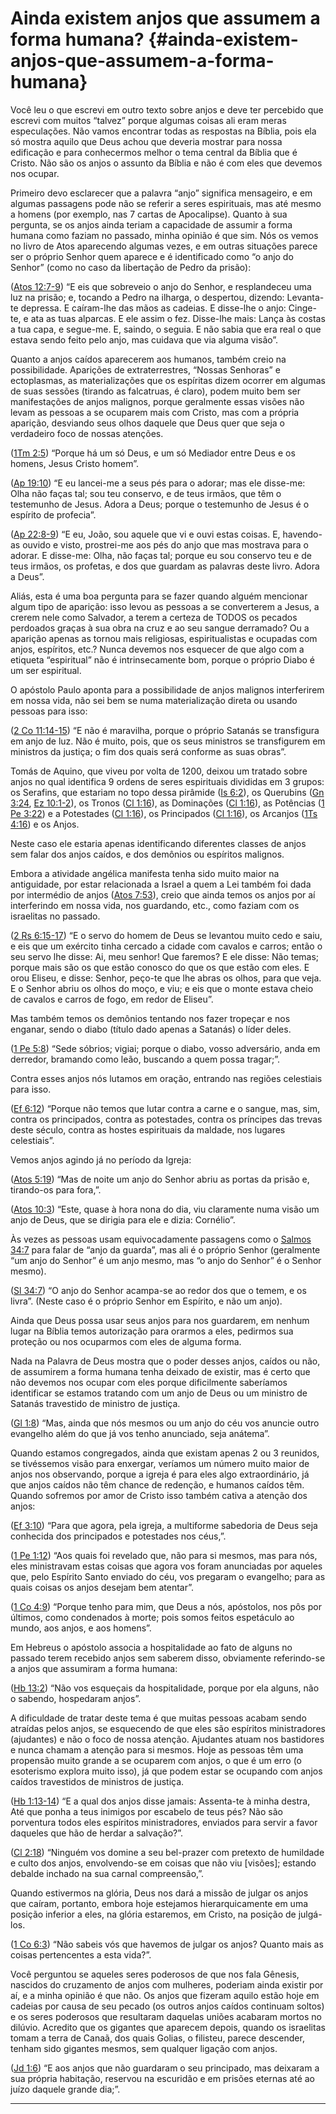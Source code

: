 # Ainda existem anjos que assumem a forma humana? {#ainda-existem-anjos-que-assumem-a-forma-humana}

Você leu o que escrevi em outro texto sobre anjos e deve ter percebido que escrevi com muitos “talvez” porque algumas coisas ali eram meras especulações. Não vamos encontrar todas as respostas na Bíblia, pois ela só mostra aquilo que Deus achou que deveria mostrar para nossa edificação e para conhecermos melhor o tema central da Bíblia que é Cristo. Não são os anjos o assunto da Bíblia e não é com eles que devemos nos ocupar.

Primeiro devo esclarecer que a palavra “anjo” significa mensageiro, e em algumas passagens pode não se referir a seres espirituais, mas até mesmo a homens (por exemplo, nas 7 cartas de Apocalipse). Quanto à sua pergunta, se os anjos ainda teriam a capacidade de assumir a forma humana como faziam no passado, minha opinião é que sim. Nós os vemos no livro de Atos aparecendo algumas vezes, e em outras situações parece ser o próprio Senhor quem aparece e é identificado como “o anjo do Senhor” (como no caso da libertação de Pedro da prisão):

([Atos 12:7-9](http://bibliaonline.com.br/acf/atos/12/7-9)) “E eis que sobreveio o anjo do Senhor, e resplandeceu uma luz na prisão; e, tocando a Pedro na ilharga, o despertou, dizendo: Levanta-te depressa. E caíram-lhe das mãos as cadeias. E disse-lhe o anjo: Cinge-te, e ata as tuas alparcas. E ele assim o fez. Disse-lhe mais: Lança às costas a tua capa, e segue-me. E, saindo, o seguia. E não sabia que era real o que estava sendo feito pelo anjo, mas cuidava que via alguma visão”.

Quanto a anjos caídos aparecerem aos humanos, também creio na possibilidade. Aparições de extraterrestres, “Nossas Senhoras” e ectoplasmas, as materializações que os espíritas dizem ocorrer em algumas de suas sessões (tirando as falcatruas, é claro), podem muito bem ser manifestações de anjos malignos, porque geralmente essas visões não levam as pessoas a se ocuparem mais com Cristo, mas com a própria aparição, desviando seus olhos daquele que Deus quer que seja o verdadeiro foco de nossas atenções.

([1Tm 2:5](http://bibliaonline.com.br/acf/1tm/2/5)) “Porque há um só Deus, e um só Mediador entre Deus e os homens, Jesus Cristo homem”.

([Ap 19:10](http://bibliaonline.com.br/acf/ap/19/10)) “E eu lancei-me a seus pés para o adorar; mas ele disse-me: Olha não faças tal; sou teu conservo, e de teus irmãos, que têm o testemunho de Jesus. Adora a Deus; porque o testemunho de Jesus é o espírito de profecia”.

([Ap 22:8-9](http://bibliaonline.com.br/acf/ap/22/8-9)) “E eu, João, sou aquele que vi e ouvi estas coisas. E, havendo-as ouvido e visto, prostrei-me aos pés do anjo que mas mostrava para o adorar. E disse-me: Olha, não faças tal; porque eu sou conservo teu e de teus irmãos, os profetas, e dos que guardam as palavras deste livro. Adora a Deus”.

Aliás, esta é uma boa pergunta para se fazer quando alguém mencionar algum tipo de aparição: isso levou as pessoas a se converterem a Jesus, a crerem nele como Salvador, a terem a certeza de TODOS os pecados perdoados graças à sua obra na cruz e ao seu sangue derramado? Ou a aparição apenas as tornou mais religiosas, espiritualistas e ocupadas com anjos, espíritos, etc.? Nunca devemos nos esquecer de que algo com a etiqueta “espiritual” não é intrinsecamente bom, porque o próprio Diabo é um ser espiritual.

O apóstolo Paulo aponta para a possibilidade de anjos malignos interferirem em nossa vida, não sei bem se numa materialização direta ou usando pessoas para isso:

([2 Co 11:14-15](http://bibliaonline.com.br/acf/2co/11/14-15)) “E não é maravilha, porque o próprio Satanás se transfigura em anjo de luz. Não é muito, pois, que os seus ministros se transfigurem em ministros da justiça; o fim dos quais será conforme as suas obras”.

Tomás de Aquino, que viveu por volta de 1200, deixou um tratado sobre anjos no qual identifica 9 ordens de seres espirituais divididas em 3 grupos: os Serafins, que estariam no topo dessa pirâmide ([Is 6:2](http://bibliaonline.com.br/acf/is/6/2)), os Querubins ([Gn 3:24](http://bibliaonline.com.br/acf/gn/3/24), [Ez 10:1-2](http://bibliaonline.com.br/acf/ez/10/1-2)), os Tronos ([Cl 1:16](http://bibliaonline.com.br/acf/cl/1/16)), as Dominações ([Cl 1:16](http://bibliaonline.com.br/acf/cl/1/16)), as Potências ([1 Pe 3:22](http://bibliaonline.com.br/acf/1pe/3/22)) e a Potestades ([Cl 1:16](http://bibliaonline.com.br/acf/cl/1/16)), os Principados ([Cl 1:16](http://bibliaonline.com.br/acf/cl/1/16)), os Arcanjos ([1Ts 4:16](http://bibliaonline.com.br/acf/1ts/4/16)) e os Anjos.

Neste caso ele estaria apenas identificando diferentes classes de anjos sem falar dos anjos caídos, e dos demônios ou espíritos malignos.

Embora a atividade angélica manifesta tenha sido muito maior na antiguidade, por estar relacionada a Israel a quem a Lei também foi dada por intermédio de anjos ([Atos 7:53](http://bibliaonline.com.br/acf/atos/7/53)), creio que ainda temos os anjos por aí interferindo em nossa vida, nos guardando, etc., como faziam com os israelitas no passado.

([2 Rs 6:15-17](http://bibliaonline.com.br/acf/2rs/6/15-17)) “E o servo do homem de Deus se levantou muito cedo e saiu, e eis que um exército tinha cercado a cidade com cavalos e carros; então o seu servo lhe disse: Ai, meu senhor! Que faremos? E ele disse: Não temas; porque mais são os que estão conosco do que os que estão com eles. E orou Eliseu, e disse: Senhor, peço-te que lhe abras os olhos, para que veja. E o Senhor abriu os olhos do moço, e viu; e eis que o monte estava cheio de cavalos e carros de fogo, em redor de Eliseu”.

Mas também temos os demônios tentando nos fazer tropeçar e nos enganar, sendo o diabo (título dado apenas a Satanás) o líder deles.

([1 Pe 5:8](http://bibliaonline.com.br/acf/1pe/5/8)) “Sede sóbrios; vigiai; porque o diabo, vosso adversário, anda em derredor, bramando como leão, buscando a quem possa tragar;”.

Contra esses anjos nós lutamos em oração, entrando nas regiões celestiais para isso.

([Ef 6:12](http://bibliaonline.com.br/acf/ef/6/12)) “Porque não temos que lutar contra a carne e o sangue, mas, sim, contra os principados, contra as potestades, contra os príncipes das trevas deste século, contra as hostes espirituais da maldade, nos lugares celestiais”.

Vemos anjos agindo já no período da Igreja:

([Atos 5:19](http://bibliaonline.com.br/acf/atos/5/19)) “Mas de noite um anjo do Senhor abriu as portas da prisão e, tirando-os para fora,”.

([Atos 10:3](http://bibliaonline.com.br/acf/atos/10/3)) “Este, quase à hora nona do dia, viu claramente numa visão um anjo de Deus, que se dirigia para ele e dizia: Cornélio”.

Às vezes as pessoas usam equivocadamente passagens como o [Salmos 34:7](http://bibliaonline.com.br/acf/sl/34/7) para falar de “anjo da guarda”, mas ali é o próprio Senhor (geralmente “um anjo do Senhor” é um anjo mesmo, mas “o anjo do Senhor” é o Senhor mesmo).

([Sl 34:7](http://bibliaonline.com.br/acf/sl/34/7)) “O anjo do Senhor acampa-se ao redor dos que o temem, e os livra”. (Neste caso é o próprio Senhor em Espírito, e não um anjo).

Ainda que Deus possa usar seus anjos para nos guardarem, em nenhum lugar na Bíblia temos autorização para orarmos a eles, pedirmos sua proteção ou nos ocuparmos com eles de alguma forma.

Nada na Palavra de Deus mostra que o poder desses anjos, caídos ou não, de assumirem a forma humana tenha deixado de existir, mas é certo que não devemos nos ocupar com eles porque dificilmente saberíamos identificar se estamos tratando com um anjo de Deus ou um ministro de Satanás travestido de ministro de justiça.

([Gl 1:8](http://bibliaonline.com.br/acf/gl/1/8)) “Mas, ainda que nós mesmos ou um anjo do céu vos anuncie outro evangelho além do que já vos tenho anunciado, seja anátema”.

Quando estamos congregados, ainda que existam apenas 2 ou 3 reunidos, se tivéssemos visão para enxergar, veríamos um número muito maior de anjos nos observando, porque a igreja é para eles algo extraordinário, já que anjos caídos não têm chance de redenção, e humanos caídos têm. Quando sofremos por amor de Cristo isso também cativa a atenção dos anjos:

([Ef 3:10](http://bibliaonline.com.br/acf/ef/3/10)) “Para que agora, pela igreja, a multiforme sabedoria de Deus seja conhecida dos principados e potestades nos céus,”.

([1 Pe 1:12](http://bibliaonline.com.br/acf/1pe/1/12)) “Aos quais foi revelado que, não para si mesmos, mas para nós, eles ministravam estas coisas que agora vos foram anunciadas por aqueles que, pelo Espírito Santo enviado do céu, vos pregaram o evangelho; para as quais coisas os anjos desejam bem atentar”.

([1 Co 4:9](http://bibliaonline.com.br/acf/1co/4/9)) “Porque tenho para mim, que Deus a nós, apóstolos, nos pôs por últimos, como condenados à morte; pois somos feitos espetáculo ao mundo, aos anjos, e aos homens”.

Em Hebreus o apóstolo associa a hospitalidade ao fato de alguns no passado terem recebido anjos sem saberem disso, obviamente referindo-se a anjos que assumiram a forma humana:

([Hb 13:2](http://bibliaonline.com.br/acf/hb/13/2)) “Não vos esqueçais da hospitalidade, porque por ela alguns, não o sabendo, hospedaram anjos”.

A dificuldade de tratar deste tema é que muitas pessoas acabam sendo atraídas pelos anjos, se esquecendo de que eles são espíritos ministradores (ajudantes) e não o foco de nossa atenção. Ajudantes atuam nos bastidores e nunca chamam a atenção para si mesmos. Hoje as pessoas têm uma propensão muito grande a se ocuparem com anjos, o que é um erro (o esoterismo explora muito isso), já que podem estar se ocupando com anjos caídos travestidos de ministros de justiça.

([Hb 1:13-14](http://bibliaonline.com.br/acf/hb/1/13-14)) “E a qual dos anjos disse jamais: Assenta-te à minha destra, Até que ponha a teus inimigos por escabelo de teus pés? Não são porventura todos eles espíritos ministradores, enviados para servir a favor daqueles que hão de herdar a salvação?”.

([Cl 2:18](http://bibliaonline.com.br/acf/cl/2/18)) “Ninguém vos domine a seu bel-prazer com pretexto de humildade e culto dos anjos, envolvendo-se em coisas que não viu [visões]; estando debalde inchado na sua carnal compreensão,”.

Quando estivermos na glória, Deus nos dará a missão de julgar os anjos que caíram, portanto, embora hoje estejamos hierarquicamente em uma posição inferior a eles, na glória estaremos, em Cristo, na posição de julgá-los.

([1 Co 6:3](http://bibliaonline.com.br/acf/1co/6/3)) “Não sabeis vós que havemos de julgar os anjos? Quanto mais as coisas pertencentes a esta vida?”.

Você perguntou se aqueles seres poderosos de que nos fala Gênesis, nascidos do cruzamento de anjos com mulheres, poderiam ainda existir por aí, e a minha opinião é que não. Os anjos que fizeram aquilo estão hoje em cadeias por causa de seu pecado (os outros anjos caídos continuam soltos) e os seres poderosos que resultaram daquelas uniões acabaram mortos no dilúvio. Acredito que os gigantes que aparecem depois, quando os israelitas tomam a terra de Canaã, dos quais Golias, o filisteu, parece descender, tenham sido gigantes mesmos, sem qualquer ligação com anjos.

([Jd 1:6](http://bibliaonline.com.br/acf/jd/1/6)) “E aos anjos que não guardaram o seu principado, mas deixaram a sua própria habitação, reservou na escuridão e em prisões eternas até ao juízo daquele grande dia;”.

*****